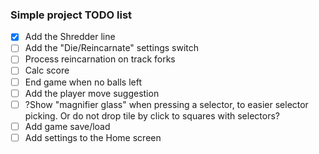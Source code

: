 ### Simple project TODO list

- [x] Add the Shredder line
- [ ] Add the "Die/Reincarnate" settings switch
- [ ] Process reincarnation on track forks
- [ ] Calc score
- [ ] End game when no balls left
- [ ] Add the player move suggestion
- [ ] ?Show "magnifier glass" when pressing a selector, to easier selector picking. Or do not drop tile by click to squares with selectors?
- [ ] Add game save/load
- [ ] Add settings to the Home screen